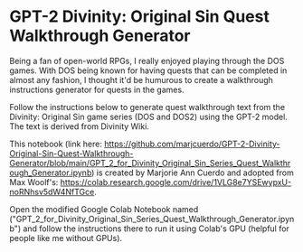 # GPT-2 Divinity: Original Sin Quest Walkthrough Generator

Being a fan of open-world RPGs, I really enjoyed playing through the DOS games. With DOS being known for having quests that can be completed in almost any fashion, I thought it'd be humurous to create a walkthrough instructions generator for quests in the games.

Follow the instructions below to generate quest walkthrough text from the Divinity: Original Sin game series (DOS and DOS2) using the GPT-2 model. The text is derived from Divinity Wiki.

This notebook (link here: https://github.com/marjcuerdo/GPT-2-Divinity-Original-Sin-Quest-Walkthrough-Generator/blob/main/GPT_2_for_Divinity_Original_Sin_Series_Quest_Walkthrough_Generator.ipynb) is created by Marjorie Ann Cuerdo and adopted from Max Woolf's: https://colab.research.google.com/drive/1VLG8e7YSEwypxU-noRNhsv5dW4NfTGce.

Open the modified Google Colab Notebook named ("GPT_2_for_Divinity_Original_Sin_Series_Quest_Walkthrough_Generator.ipynb") and follow the instructions there to run it using Colab's GPU (helpful for people like me without GPUs).
